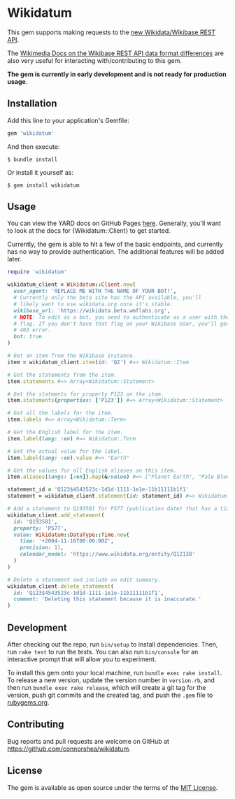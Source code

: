 # Wikidatum

This gem supports making requests to the [new Wikidata/Wikibase REST API](https://doc.wikimedia.org/Wikibase/master/js/rest-api/).

The [Wikimedia Docs on the Wikibase REST API data format differences](https://doc.wikimedia.org/Wikibase/master/php/rest_data_format_differences.html) are also very useful for interacting with/contributing to this gem.

**The gem is currently in early development and is not ready for production usage**.

## Installation

Add this line to your application's Gemfile:

```ruby
gem 'wikidatum'
```

And then execute:

    $ bundle install

Or install it yourself as:

    $ gem install wikidatum

## Usage

You can view the YARD docs on GitHub Pages [here](https://connorshea.github.io/wikidatum/index.html). Generally, you'll want to look at the docs for {Wikidatum::Client} to get started.

Currently, the gem is able to hit a few of the basic endpoints, and currently has no way to provide authentication. The additional features will be added later.

```ruby
require 'wikidatum'

wikidatum_client = Wikidatum::Client.new(
  user_agent: 'REPLACE ME WITH THE NAME OF YOUR BOT!',
  # Currently only the beta site has the API available, you'll
  # likely want to use wikidata.org once it's stable.
  wikibase_url: 'https://wikidata.beta.wmflabs.org',
  # NOTE: To edit as a bot, you need to authenticate as a user with the Bot
  # flag. If you don't have that flag on your Wikibase User, you'll get a
  # 403 error.
  bot: true
)

# Get an item from the Wikibase instance.
item = wikidatum_client.item(id: 'Q2') #=> Wikidatum::Item

# Get the statements from the item.
item.statements #=> Array<Wikidatum::Statement>

# Get the statments for property P123 on the item.
item.statements(properties: ['P123']) #=> Array<Wikidatum::Statement>

# Get all the labels for the item.
item.labels #=> Array<Wikidatum::Term>

# Get the English label for the item.
item.label(lang: :en) #=> Wikidatum::Term

# Get the actual value for the label.
item.label(lang: :en).value #=> "Earth"

# Get the values for all English aliases on this item.
item.aliases(langs: [:en]).map(&:value) #=> ["Planet Earth", "Pale Blue Dot"]

statement_id = 'Q123$4543523c-1d1d-1111-1e1e-11b11111b1f1'
statement = wikidatum_client.statement(id: statement_id) #=> Wikidatum::Statement

# Add a statement to Q193581 for P577 (publication date) that has a time value of November 16, 2004.
wikidatum_client.add_statement(
  id: 'Q193581',
  property: 'P577',
  value: Wikidatum::DataType::Time.new(
    time: '+2004-11-16T00:00:00Z',
    precision: 11,
    calendar_model: 'https://www.wikidata.org/entity/Q12138'
  )
)

# Delete a statement and include an edit summary.
wikidatum_client.delete_statement(
  id: 'Q123$4543523c-1d1d-1111-1e1e-11b11111b1f1',
  comment: 'Deleting this statement because it is inaccurate.'
)
```

## Development

After checking out the repo, run `bin/setup` to install dependencies. Then, run `rake test` to run the tests. You can also run `bin/console` for an interactive prompt that will allow you to experiment.

To install this gem onto your local machine, run `bundle exec rake install`. To release a new version, update the version number in `version.rb`, and then run `bundle exec rake release`, which will create a git tag for the version, push git commits and the created tag, and push the `.gem` file to [rubygems.org](https://rubygems.org).

## Contributing

Bug reports and pull requests are welcome on GitHub at https://github.com/connorshea/wikidatum.

## License

The gem is available as open source under the terms of the [MIT License](https://opensource.org/licenses/MIT).
